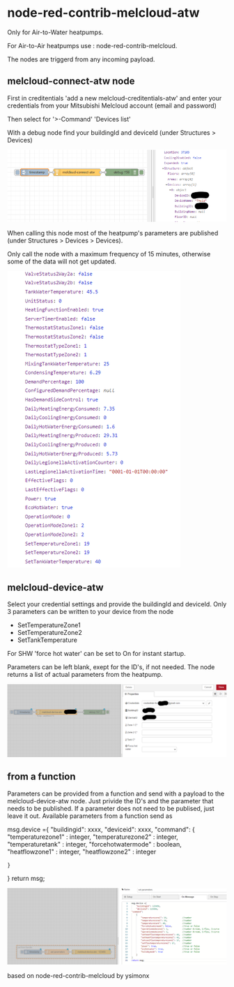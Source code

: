 # node-red-contrib-melcloud-atw

Only for Air-to-Water heatpumps.

For Air-to-Air heatpumps use : node-red-contrib-melcloud. 

The nodes are triggerd from any incoming payload.

## melcloud-connect-atw node

First in creditentials 'add a new melcloud-creditentials-atw' and enter your credentials from your Mitsubishi Melcloud account (email and password)

Then select for '>-Command' 'Devices list'

With a debug node find your buildingId and deviceId (under Structures > Devices)


![Alt text](get_id_and_building.png "Melcloud-connect")

When calling this node most of the heatpump's parameters are published (under Structures > Devices > Devices).

Only call the node with a maximum frequency of 15 minutes, otherwise some of the data will not get updated. 

![Alt text](parameters.png "Melcloud-parameters")

## melcloud-device-atw

Select your credential settings and provide the buildingId and deviceId.
Only 3 parameters can be written to your device from the node
 * SetTemperatureZone1
 * SetTemperatureZone2
 * SetTankTemperature

For SHW 'force hot water' can be set to On for instant startup. 

Parameters can be left blank, exept for the ID's, if not needed. 
The node returns a list of actual parameters from the heatpump. 

![Alt text](device.png "Melcloud-device")

## from a function 

Parameters can be provided from a function and send with a payload to the melcloud-device-atw node.
Just privide the ID's and the parameter that needs to be published.
If a parameter does not need to be publised, just leave it out. 
Available parameters from a function send as

msg.device ={
    "buildingid": xxxx,
    "deviceid": xxxx,
"command":
    {
        "temperaturezone1" : integer,
	"temperaturezone2" : integer,
	"temperaturetank" : integer,
	"forcehotwatermode" : boolean,
	"heatflowzone1" : integer,
	"heatflowzone2" : integer


    }
}
return msg;


![Alt text](function.png "Melcloud-function")

based on node-red-contrib-melcloud by ysimonx